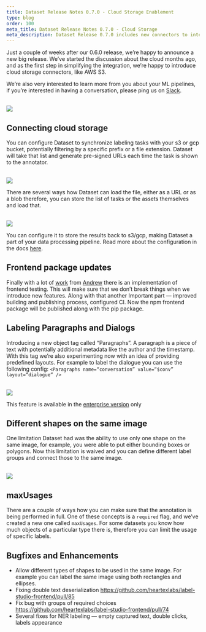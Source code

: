 ```yaml
---
title: Dataset Release Notes 0.7.0 - Cloud Storage Enablement
type: blog
order: 100
meta_title: Dataset Release Notes 0.7.0 - Cloud Storage
meta_description: Dataset Release 0.7.0 includes new connectors to integrate Dataset with cloud storage, including Amazon AWS S3 and Google Cloud Storage.
---
```


Just a couple of weeks after our 0.6.0 release, we’re happy to announce a new big release. We’ve started the discussion about the cloud months ago, and as the first step in simplifying the integration, we’re happy to introduce cloud storage connectors, like AWS S3. 

We’re also very interested to learn more from you about your ML pipelines, if you’re interested in having a conversation, please ping us on [Slack](https://join.slack.com/t/label-studio/shared_invite/zt-cr8b7ygm-6L45z7biEBw4HXa5A2b5pw).

<br/>
<img src="/images/release-070/s3-mascot-04.png" />

## Connecting cloud storage

You can configure Dataset to synchronize labeling tasks with your s3 or gcp bucket, potentially filtering by a specific prefix or a file extension. Dataset will take that list and generate pre-signed URLs each time the task is shown to the annotator. 

<br/>
<img src="/images/release-070/configure-s3.gif" class="gif-border" />

There are several ways how Dataset can load the file, either as a URL or as a blob therefore, you can store the list of tasks or the assets themselves and load that.

<br/>
<img src="/images/release-070/s3-config.png" class="gif-border" />

You can configure it to store the results back to s3/gcp, making Dataset a part of your data processing pipeline. Read more about the configuration in the docs [here](/guide/storage.html).

## Frontend package updates 

Finally with a lot of [work](https://github.com/heartexlabs/label-studio-frontend/pull/75) from [Andrew](https://github.com/hlomzik) there is an implementation of frontend testing. This will make sure that we don’t break things when we introduce new features. Along with that another  Important part — improved building and publishing process, configured CI. Now the npm frontend package will be published along with the pip package.

## Labeling Paragraphs and Dialogs

Introducing a new object tag called “Paragraphs”. A paragraph is a piece of text with potentially additional metadata like the author and the timestamp. With this tag we’re also experimenting now with an idea of providing predefined layouts. For example to label the dialogue you can use the following config: `<Paragraphs name=“conversation” value=“$conv” layout=“dialogue” />`

<br/>
<img src="/images/release-070/dialogues.png" class="gif-border" />

This feature is available in the [enterprise version](https://heartex.ai/) only

## Different shapes on the same image

One limitation Dataset had was the ability to use only one shape on the same image, for example, you were able to put either bounding boxes or polygons. Now this limitation is waived and you can define different label groups and connect those to the same image.

<br/>
<img src="/images/release-070/multiple-tools.gif" class="gif-border" />

## maxUsages

There are a couple of ways how you can make sure that the annotation is being performed in full. One of these concepts is a `required` flag, and we’ve created a new one called `maxUsages`. For some datasets you know how much objects of a particular type there is, therefore you can limit the usage of specific labels.

## Bugfixes and Enhancements
- Allow different types of shapes to be used in the same image. For example you can label the same image using both rectangles and ellipses. 
- Fixing double text deserialization https://github.com/heartexlabs/label-studio-frontend/pull/85
- Fix bug with groups of required choices https://github.com/heartexlabs/label-studio-frontend/pull/74
- Several fixes for NER labeling — empty captured text, double clicks, labels appearance
